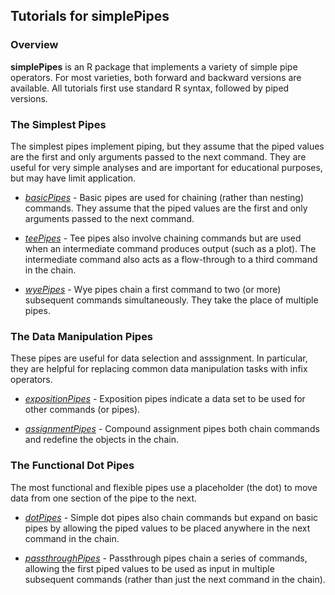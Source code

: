 ## Tutorials for simplePipes

### Overview

**simplePipes** is an R package that implements a variety of simple pipe operators. For most varieties, both forward and backward versions are available. All tutorials first use standard R syntax, followed by piped versions.

### The Simplest Pipes

The simplest pipes implement piping, but they assume that the piped values are the first and only arguments passed to the next command. They are useful for very simple analyses and are important for educational purposes, but may have limit application.

- [*basicPipes*](./basicPipes.md) - Basic pipes are used for chaining (rather than nesting) commands. They assume that the piped values are the first and only arguments passed to the next command.

- [*teePipes*](./teePipes.md) - Tee pipes also involve chaining commands but are used when an intermediate command produces output (such as a plot). The intermediate command also acts as a flow-through to a third command in the chain.

- [*wyePipes*](./wyePipes.md) - Wye pipes chain a first command to two (or more) subsequent commands simultaneously. They take the place of multiple pipes.

### The Data Manipulation Pipes

These pipes are useful for data selection and asssignment. In particular, they are helpful for replacing common data manipulation tasks with infix operators.

- [*expositionPipes*](./expositionPipes.md) - Exposition pipes indicate a data set to be used for other commands (or pipes).

- [*assignmentPipes*](./assignmentPipes.md) - Compound assignment pipes both chain commands and redefine the objects in the chain.

### The Functional Dot Pipes

The most functional and flexible pipes use a placeholder (the dot) to move data from one section of the pipe to the next. 

- [*dotPipes*](./dotPipes.md) - Simple dot pipes also chain commands but expand on basic pipes by allowing the piped values to be placed anywhere in the next command in the chain.

- [*passthroughPipes*](./passthroughPipes.md) - Passthrough pipes chain a series of commands, allowing the first piped values to be used as input in multiple subsequent commands (rather than just the next command in the chain).
